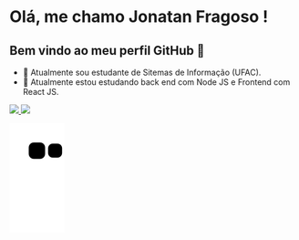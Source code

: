 # Olá, me chamo Jonatan Fragoso ! 
## Bem vindo ao meu perfil GitHub 👋

- 🔭 Atualmente sou estudante de Sitemas de Informação (UFAC).
- 🌱 Atualmente estou estudando back end com Node JS e Frontend com React JS.

<div>
<a href="https://github.com/jonatanfragoso">
<img height="180em" src="https://github-readme-stats.vercel.app/api?username=jonatanfragoso&show_icons=true&theme=dracula&include_all_commits=true&count_private=true"/>
<img height="180em" src="https://github-readme-stats.vercel.app/api/top-langs/?username=jonatanfragoso&layout=compact&langs_count=7&theme=dracula"/>
</div>
          


</div>

          

          
          
![snake gif](https://github.com/Formandodev/Formandodev/blob/output/github-contribution-grid-snake.svg)
